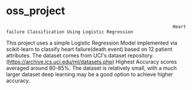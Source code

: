# oss_project

                                                                   Heart failure Classification Using Logistic Regression
This project uses a simple Logistic Regression Model implemented via scikit-learn to classify heart failure(death event) based on 12 patient attributes. The dataset comes from UCI's dataset repository.(https://archive.ics.uci.edu/ml/datasets.php) Highest Accuracy scores averaged around 80-85%. The dataset is relatively small, with a much larger dataset deep learning may be a good option to achieve higher accuracy.
